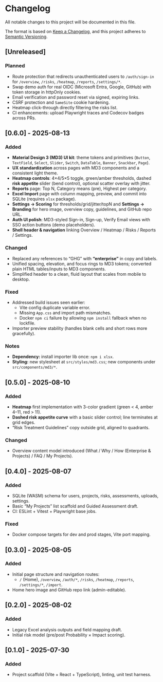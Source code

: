 # Changelog
All notable changes to this project will be documented in this file.

The format is based on [Keep a Changelog](https://keepachangelog.com/en/1.0.0/),
and this project adheres to [Semantic Versioning](https://semver.org/spec/v2.0.0.html).

## [Unreleased]
### Planned
- Route protection that redirects unauthenticated users to `/auth/sign-in` for `/overview`, `/risks`, `/heatmap`, `/reports`, `/settings/*`.
- Swap demo auth for real OIDC (Microsoft Entra, Google, GitHub) with token storage in httpOnly cookies.
- Email verification and password reset via signed, expiring links.
- CSRF protection and `SameSite` cookie hardening.
- Heatmap click-through directly filtering the risks list.
- CI enhancements: upload Playwright traces and Codecov badges across PRs.

## [0.6.0] - 2025-08-13
### Added
- **Material Design 3 (MD3) UI kit**: theme tokens and primitives (`Button`, `TextField`, `Select`, `Slider`, `Switch`, `DataTable`, `Banner`, `Snackbar`, `Page`).
- **UX standardization** across pages with MD3 components and a consistent light theme.
- **Heatmap controls**: 4×4/5×5 toggle, green/amber thresholds, dashed **risk appetite** slider (bend control), optional scatter overlay with jitter.
- **Reports** page: Top N, Category means (pre), Highest per category.
- **Excel Import** page with column mapping, preview, and commit into SQLite (requires `xlsx` package).
- **Settings → Scoring** for thresholds/grid/jitter/topN and **Settings → Branding** for hero image, overview copy, guidelines, and GitHub repo URL.
- **Auth UI polish**: MD3-styled Sign-in, Sign-up, Verify Email views with SSO action buttons (demo placeholders).
- **Shell header & navigation** linking Overview / Heatmap / Risks / Reports / Settings.

### Changed
- Replaced any references to “GHG” with **“enterprise”** in copy and labels.
- Unified spacing, elevation, and focus rings to MD3 tokens; converted plain HTML tables/inputs to MD3 components.
- Simplified header to a clean, fluid layout that scales from mobile to desktop.

### Fixed
- Addressed build issues seen earlier:
  - Vite config duplicate variable error.
  - Missing `App.css` and import path mismatches.
  - Docker `npm ci` failure by allowing `npm install` fallback when no lockfile.
- Importer preview stability (handles blank cells and short rows more gracefully).

### Notes
- **Dependency:** install importer lib once: `npm i xlsx`.
- **Styling:** new stylesheet at `src/styles/md3.css`; new components under `src/components/md3/*`.

## [0.5.0] - 2025-08-10
### Added
- **Heatmap** first implementation with 3-color gradient (green < 4, amber 4–11, red > 11).
- **Dashed risk appetite curve** with a basic slider control; line terminates at grid edges.
- “Risk Treatment Guidelines” copy outside grid, aligned to quadrants.

### Changed
- Overview content model introduced (What / Why / How (Enterprise & Projects) / FAQ / My Projects).

## [0.4.0] - 2025-08-07
### Added
- SQLite (WASM) schema for users, projects, risks, assessments, uploads, settings.
- Basic “My Projects” list scaffold and Guided Assessment draft.
- CI: ESLint + Vitest + Playwright base jobs.

### Fixed
- Docker compose targets for dev and prod stages, Vite port mapping.

## [0.3.0] - 2025-08-05
### Added
- Initial page structure and navigation routes:
  - `/` (Home), `/overview`, `/auth/*`, `/risks`, `/heatmap`, `/reports`, `/settings/*`, `/import`.
- Home hero image and GitHub repo link (admin-editable).

## [0.2.0] - 2025-08-02
### Added
- Legacy Excel analysis outputs and field mapping draft.
- Initial risk model (pre/post Probability × Impact scoring).

## [0.1.0] - 2025-07-30
### Added
- Project scaffold (Vite + React + TypeScript), linting, unit test harness.

